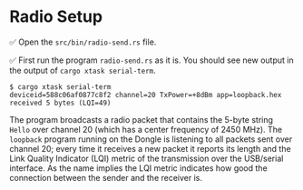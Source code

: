 # Radio Setup

✅ Open the `src/bin/radio-send.rs` file.

✅ First run the program `radio-send.rs` as it is. You should see new output in the output of `cargo xtask serial-term`.

``` console
$ cargo xtask serial-term
deviceid=588c06af0877c8f2 channel=20 TxPower=+8dBm app=loopback.hex
received 5 bytes (LQI=49)
```

The program broadcasts a radio packet that contains the 5-byte string `Hello` over channel 20 (which has a center frequency of 2450 MHz). The `loopback` program running on the Dongle is listening to all packets sent over channel 20; every time it receives a new packet it reports its length and the Link Quality Indicator (LQI) metric of the transmission over the USB/serial interface. As the name implies the LQI metric indicates how good the connection between the sender and the receiver is.

